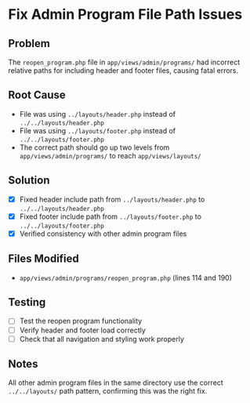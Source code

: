 # Fix Admin Program File Path Issues

## Problem
The `reopen_program.php` file in `app/views/admin/programs/` had incorrect relative paths for including header and footer files, causing fatal errors.

## Root Cause
- File was using `../layouts/header.php` instead of `../../layouts/header.php`
- File was using `../layouts/footer.php` instead of `../../layouts/footer.php`
- The correct path should go up two levels from `app/views/admin/programs/` to reach `app/views/layouts/`

## Solution
- [x] Fixed header include path from `../layouts/header.php` to `../../layouts/header.php`
- [x] Fixed footer include path from `../layouts/footer.php` to `../../layouts/footer.php`
- [x] Verified consistency with other admin program files

## Files Modified
- `app/views/admin/programs/reopen_program.php` (lines 114 and 190)

## Testing
- [ ] Test the reopen program functionality
- [ ] Verify header and footer load correctly
- [ ] Check that all navigation and styling work properly

## Notes
All other admin program files in the same directory use the correct `../../layouts/` path pattern, confirming this was the right fix. 